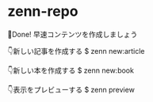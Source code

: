# zenn-repo

🎉Done!
早速コンテンツを作成しましょう

👇新しい記事を作成する
$ zenn new:article

👇新しい本を作成する
$ zenn new:book

👇表示をプレビューする
$ zenn preview
